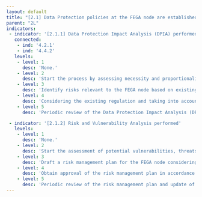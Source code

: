 ```yaml
---
layout: default
title: "[2.1] Data Protection policies at the FEGA node are established"
parent: "2L"
indicators:
 - indicator: '[2.1.1] Data Protection Impact Analysis (DPIA) performed'
   connected:
    - ind: '4.2.1'
    - ind: '4.4.2'
   levels:
    - level: 1
      desc: 'None.'
    - level: 2
      desc: 'Start the process by assessing necessity and proportionality.'
    - level: 3  
      desc: 'Identify risks relevant to the FEGA node based on existing policies at the hosting institution and existing experiences at the FEGA ecosystem.'
    - level: 4
      desc: 'Considering the existing regulation and taking into account needs and proportionality aspects, propose measures to mitigate risks relevant to the FEGA node.'
    - level: 5
      desc: 'Periodic review of the Data Protection Impact Analysis (DPIA) updating it whenever relevant. Contribute towards the knowledge base of the FEGA ecosystem.'

 - indicator: '[2.1.2] Risk and Vulnerability Analysis performed'
   levels:
    - level: 1
      desc: 'None.'
    - level: 2
      desc: 'Start the assessment of potential vulnerabilities, threats and risks relevant to the FEGA node considering commonly accepted procedures.'
    - level: 3  
      desc: 'Draft a risk management plan for the FEGA node considering existing policies at the hosting institution as well as incorporating relevant experiences from the FEGA ecosystem.'
    - level: 4
      desc: 'Obtain approval of the risk management plan in accordance with the hosting institution of the FEGA node.'
    - level: 5
      desc: 'Periodic review of the risk management plan and update of the Risk and Vulnerability Analysis, as required. Contribute towards the shared knowledge base of the FEGA ecosystem.'
---
```

